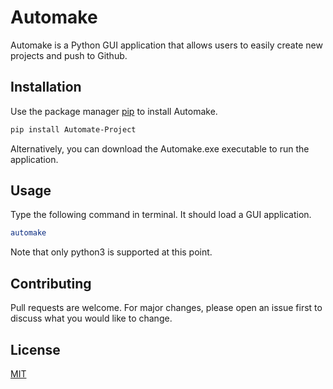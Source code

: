 # Automake

Automake is a Python GUI application that allows users to easily create new projects and push to Github.

## Installation

Use the package manager [pip](https://pip.pypa.io/en/stable/) to install Automake.

```bash
pip install Automate-Project
```

Alternatively, you can download the Automake.exe executable to run the application.

## Usage
Type the following command in terminal. It should load a GUI application.

```bash
automake
```
Note that only python3 is supported at this point.

## Contributing
Pull requests are welcome. For major changes, please open an issue first to discuss what you would like to change.

## License
[MIT](https://choosealicense.com/licenses/mit/)
